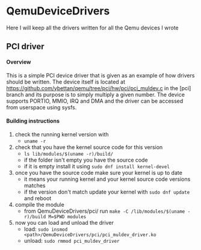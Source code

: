 # QemuDeviceDrivers
Here I will keep all the drivers written for all the Qemu devices I wrote

## PCI driver

#### Overview
This is a simple PCI device driver that is given as an example of how drivers should be
written.
The device itself is located at https://github.com/ybettan/qemu/tree/pci/hw/pci/pci_muldev.c
in the [pci] branch and its purpose is to simply multiply a given number.
The device supports PORTIO, MMIO, IRQ and DMA and the driver can be accessed from
userspace using sysfs.

#### Building instructions
1. check the running kernel version with
    - `uname -r`
2. check that you have the kernel source code for this version
    - `ls lib/modules/$(uname -r)/build/`
    - if the folder isn't empty you have the source code
    - if it is empty install it using `sudo dnf install kernel-devel`
3. once you have the source code make sure your kernel is up to date
    - it means your running kernel and your kernel source code versions matches
    - if the version don't match update your kernel with `sudo dnf update` and reboot
4. compile the module
    - from QemuDeviceDrivers/pci/ run `make -C /lib/modules/$(uname -r)/build M=$PWD modules`
5. now you can load and unload the driver
    - load: `sudo insmod <path>/QemuDeviceDrivers/pci/pci_muldev_driver.ko`
    - unload: `sudo rmmod pci_muldev_driver`
